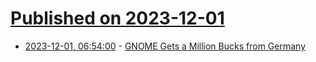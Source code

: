 # [Published on 2023-12-01](index.md)

* [2023-12-01, 06:54:00](https://soylentnews.org/article.pl?sid=23/11/30/0439223&from=rss) - [GNOME Gets a Million Bucks from Germany](https://soylentnews.org/article.pl?sid=23/11/30/0439223&from=rss)
